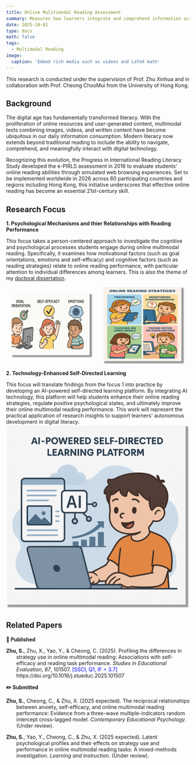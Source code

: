 ```yaml
---
title: Online Mulitimodal Reading Assessment
summary: Measures how learners integrate and comprehend information across online multimodal texts.
date: 2025-10-01
type: docs
math: false
tags:
  - Multimodal Reading
image:
  caption: 'Embed rich media such as videos and LaTeX math'
---
```


This research is conducted under the supervision of Prof. Zhu Xinhua and in collaboration with Prof. Cheong ChooMui from the University of Hong Kong.

## Background
The digital age has fundamentally transformed literacy. With the proliferation of online resources and user-generated content, multimodal texts combining images, videos, and written content have become ubiquitous in our daily information consumption. Modern literacy now extends beyond traditional reading to include the ability to navigate, comprehend, and meaningfully interact with digital technology.

Recognizing this evolution, the Progress in International Reading Literacy Study developed the e-PIRLS assessment in 2016 to evaluate students' online reading abilities through simulated web browsing experiences. Set to be implemented worldwide in 2026 across 60 participating countries and regions including Hong Kong, this initiative underscores that effective online reading has become an essential 21st-century skill.


## Research Focus

**1. Psychological Mechanisms and thier Relationships with Reading Performance**

This focus takes a person-centered approach to investigate the cognitive and psychological processes students engage during online multimodal reading. Specifically, it examines how motivational factors (such as goal orientations, emotions and self-efficacy) and cognitive factors (such as reading strategies) relate to online reading performance, with particular attention to individual differences among learners.  This is also the theme of my 
[doctoral dissertation](https://research.polyu.edu.hk/en/studentTheses/individual-profiles-in-online-reading-relations-between-default-p/).

<div style="display: flex; justify-content: space-around; align-items: center;">
  <img src="image.png" alt="图片1" width="45%">
  <img src="image-1.png" alt="图片2" width="45%">
</div>

**2. Technology-Enhanced Self-Directed Learning**

This focus will translate findings from the focus 1 into practice by developing an AI-powered self-directed learning platform. By integrating AI technology, this platform will help students enhance their online reading strategies, regulate positive psychological states, and ultimately improve their online multimodal reading performance. This work will represent the practical application of research insights to support learners' autonomous development in digital literacy.
![alt text](image-3.png)

## Related Papers
**📑 Published**
<p style="text-indent: -2em; padding-left: 2em;">
<strong>Zhu, S.</strong>, Zhu, X., Yao, Y., & Cheong, C. (2025). Profiling the differences in strategy use in online multimodal reading: Associations with self-efficacy and reading task performance. <em>Studies in Educational Evaluation</em>, <em>87</em>, 101507. <span style="color: blue;">[SSCI, Q1, IF = 3.7]</span> https://doi.org/10.1016/j.stueduc.2025.101507
</p>

**✏️ Submitted**
<p style="text-indent: -2em; padding-left: 2em;">
<strong>Zhu, S.</strong>, Cheong, C., & Zhu, X. (2025 expected). The reciprocal relationships between anxiety, self-efficacy, and online multimodal reading performance: Evidence from a three-wave multiple-indicators random intercept cross-lagged model. <em> Contemporary Educational Psychology</em>. (Under review). <span style="color: blue;">
</p>

<p style="text-indent: -2em; padding-left: 2em;">
<strong>Zhu, S.</strong>, Yao, Y., Cheong, C., & Zhu, X. (2025 expected). Latent psychological profiles and their effects on strategy use and performance in online multimodal reading tasks: A mixed-methods investigation. <em>Learning and Instruction</em>. (Under review). 
</p>

